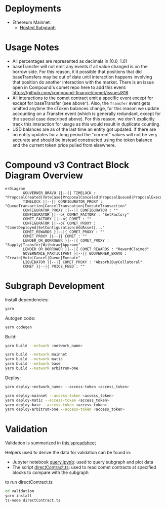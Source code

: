 # Deployments

-   Ethereum Mainnet:
    -   [Hosted Subgraph](https://thegraph.com/hosted-service/subgraph/papercliplabs/compound-v3)

# Usage Notes

-   All percentages are represented as decimals in [0.0, 1.0]
-   baseTransfer will not emit any events if all value changed is on the borrow side. For this reason, it it possible that positions that did baseTransfers may be out of date until interaction happens involving that position do another interaction with the market. There is an issue open in Compound's comet repo here to add this event: https://github.com/compound-finance/comet/issues/816
-   All interactions to the comet contract emit a specific event except for except for baseTransfer (see above^). Also, the `Transfer` event gets omitted anytime the cToken balances change, for this reason we update accounting on a Transfer event (which is generally redundant, except for the special case described above). For this reason, we don't explicitly track this interaction for usage as this would result in duplicate counting.
-   USD balances are as of the last time an entity got updated. If there are no entity updates for a long period the "current" values will not be very accurate and should be instead constructed using the token balance and the current token price pulled from elsewhere.

# Compound v3 Contract Block Diagram Overview

```mermaid
erDiagram
		GOUVERNER_BRAVO ||--|| TIMELOCK : "ProposalCreated|VoteCase|ProposalCanceled|ProposalQueued|ProposalExecuted"
		TIMELOCK ||--|| CONFIGURATOR_PROXY : "QueueTransaction|CancelTranscation|ExecuteTransaction"
		CONFIGURATOR_PROXY ||--|| CONFIGURATOR : ""
		CONFIGURATOR ||--o{ COMET_FACTORY : "SetFactory"
		COMET_FACTORY ||--o{ COMET : ""
		CONFIGURATOR ||--o{ COMET_PROXY : "CometDeployed|SetConfiguration|AddAsset|..."
		COMET_REWARDS }|--|{ COMET_PROXY : ""
		COMET_PROXY ||--|| COMET : ""
		LENDER_OR_BORROWER }|--|{ COMET_PROXY : "Supply|Transfer|Withdraw|Approve"
		LENDER_OR_BORROWER }|--|{ COMET_REWARDS : "RewardClaimed"
		GOVERNANCE_PARTICIPANT }|--|| GOUVERNER_BRAVO : "Create|Vote|Cancel|Queue|Execute"
		LIQUIDATOR }|--|{ COMET_PROXY : "Absorb|BuyCollatoral"
		COMET }|--|{ PRICE_FEED : ""
```

# Subgraph Development

Install dependencies:

```bash
yarn
```

Autogen code:

```bash
yarn codegen
```

Build:

```bash
yarn build --network <network_name>

yarn build --network mainnet
yarn build --network matic
yarn build --network base
yarn build --network arbitrum-one
```

Deploy:

```bash
yarn deploy-<network_name> --access-token <access_token>

yarn deploy-mainnet --access-token <access_token>
yarn deploy-matic --access-token <access_token>
yarn deploy-base --access-token <access_token>
yarn deploy-arbitrum-one --access-token <access_token>
```

# Validation

Validation is summarized in [this spreadsheet](https://docs.google.com/spreadsheets/d/1LWKhGglj5AQbRJOgTfqkDOssok-QBzzifwl1gk8rxCc/edit#gid=1642772597)

Helpers used to derive the data for validation can be found in:

-   Jupyter notebook [query.ipynb](./validation/query.ipynb): used to query subgraph and plot data
-   The script [directContract.ts](./validation/directContract.ts): used to read comet contracts at specified blocks to compare with the subgraph

to run directContract.ts

```bash
cd validation
yarn install
ts-node directContract.ts
```
